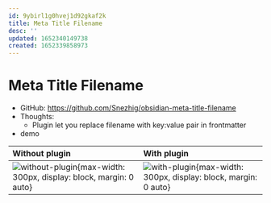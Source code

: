 ```yaml
---
id: 9ybirl1g0hvej1d92gkaf2k
title: Meta Title Filename
desc: ''
updated: 1652340149738
created: 1652339858973
---
```

# Meta Title Filename

- GitHub: https://github.com/Snezhig/obsidian-meta-title-filename
- Thoughts:
    - Plugin let you replace filename with key:value pair in frontmatter
- demo

| Without plugin | With plugin |
|:-- |:-- |
| ![without-plugin](https://github.com/Snezhig/obsidian-meta-title-filename/raw/master/github/images/Common%20Folder.png){max-width: 300px, display: block, margin: 0 auto} | ![with-plugin](https://github.com/Snezhig/obsidian-meta-title-filename/raw/master/github/images/Structure%20with%20plugin.png){max-width: 300px, display: block, margin: 0 auto} |
